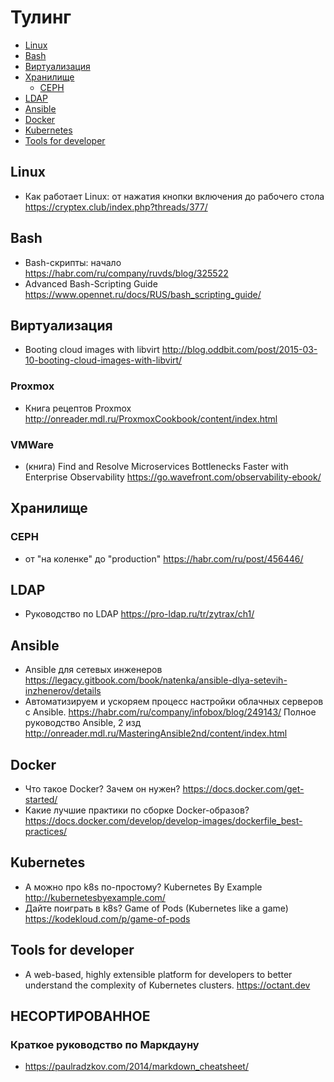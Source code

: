 # Тулинг

- [Linux](#Linux)
- [Bash](#Bash)
- [Виртуализация](#Виртуализация)
- [Хранилище](#Хранилище)
  - [CEPH](#CEPH)
- [LDAP](#LDAP)
- [Ansible](#Ansible)
- [Docker](#Docker)
- [Kubernetes](#Kubernetes)
- [Tools for developer](#Tools-for-developer)

## Linux
 - Как работает Linux: от нажатия кнопки включения до рабочего стола https://cryptex.club/index.php?threads/377/

## Bash
 - Bash-скрипты: начало https://habr.com/ru/company/ruvds/blog/325522
 - Advanced Bash-Scripting Guide https://www.opennet.ru/docs/RUS/bash_scripting_guide/

## Виртуализация
 - Booting cloud images with libvirt http://blog.oddbit.com/post/2015-03-10-booting-cloud-images-with-libvirt/
### Proxmox
  - Книга рецептов Proxmox http://onreader.mdl.ru/ProxmoxCookbook/content/index.html
### VMWare
  - (книга) Find and Resolve Microservices Bottlenecks Faster with Enterprise Observability https://go.wavefront.com/observability-ebook/

## Хранилище
### CEPH
 - от "на коленке" до "production" https://habr.com/ru/post/456446/

## LDAP
 - Руководство по LDAP https://pro-ldap.ru/tr/zytrax/ch1/

## Ansible
 - Ansible для сетевых инженеров https://legacy.gitbook.com/book/natenka/ansible-dlya-setevih-inzhenerov/details
 - Автоматизируем и ускоряем процесс настройки облачных серверов с Ansible. https://habr.com/ru/company/infobox/blog/249143/
Полное руководство Ansible, 2 изд http://onreader.mdl.ru/MasteringAnsible2nd/content/index.html

## Docker
 - Что такое Docker? Зачем он нужен? https://docs.docker.com/get-started/
 - Какие лучшие практики по сборке Docker-образов? https://docs.docker.com/develop/develop-images/dockerfile_best-practices/

## Kubernetes
 - А можно про k8s по-простому? Kubernetes By Example http://kubernetesbyexample.com/
 - Дайте поиграть в k8s? Game of Pods (Kubernetes like a game) https://kodekloud.com/p/game-of-pods

## Tools for developer
 - A web-based, highly extensible platform for developers to better understand the complexity of Kubernetes clusters. https://octant.dev


## НЕСОРТИРОВАННОЕ
### Краткое руководство по Маркдауну
 - https://paulradzkov.com/2014/markdown_cheatsheet/


